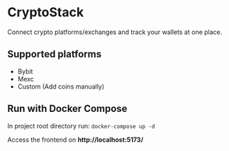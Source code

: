 # CryptoStack
Connect crypto platforms/exchanges and track your wallets at one place.

## Supported platforms
- Bybit
- Mexc
- Custom (Add coins manually)

## Run with Docker Compose
In project root directory run: `docker-compose up -d`

Access the frontend on **http://localhost:5173/**
